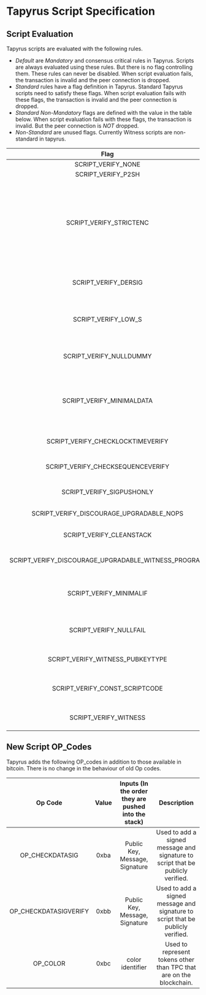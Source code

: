 Tapyrus Script Specification
============================

Script Evaluation
--------------------
Tapyrus scripts are evaluated with the following rules.

- *Default* are _Mandatory_ and consensus critical rules in Tapyrus. Scripts are always evaluated using these rules. But there is no flag controlling them. These rules can never be disabled. When script evaluation fails, the transaction is invalid and the peer connection is dropped.
- *Standard* rules have a flag definition in Tapyrus. Standard Tapyrus scripts need to satisfy these flags. When script evaluation fails with these flags, the transaction is invalid and the peer connection is dropped.
- *Standard Non-Mandatory* flags are defined with the value in the table below. When script evaluation fails with these flags, the transaction is invalid. But the peer connection is _NOT_ dropped.
- *Non-Standard* are unused flags. Currently Witness scripts are non-standard in tapyrus.

| Flag | Value | Description  | Usage |
| :---: | :---: | :---: | :---: | 
|SCRIPT_VERIFY_NONE| 0 | | |
|SCRIPT_VERIFY_P2SH | - |Evaluate P2SH subscripts | Default |
|SCRIPT_VERIFY_STRICTENC | - |Passing a non-strict-DER signature or one with undefined hashtype to a checksig/checkdatasig operation causes script failure. Evaluating a pubkey that is not (0x04 + 64 bytes) or (0x02 or 0x03 + 32 bytes) by checksig/checkdatasig causes script failure. | Default |
|SCRIPT_VERIFY_DERSIG | - |Passing a non-strict-DER signature to a checksig operation causes script failure| Default|
|SCRIPT_VERIFY_LOW_S | - |Passing a non-strict-DER signature or one with S > order/2 to a checksig operation causes script failure | Default|
|SCRIPT_VERIFY_NULLDUMMY | - |Verify dummy stack item consumed by CHECKMULTISIG is of zero-length| Default|
|SCRIPT_VERIFY_MINIMALDATA | - |Require minimal encodings for all push operations. Whenever a stack element is interpreted as a number, it must be of minimal length  | Default |
|SCRIPT_VERIFY_CHECKLOCKTIMEVERIFY | - |Verify CHECKLOCKTIMEVERIFY. BIP65| Default |
|SCRIPT_VERIFY_CHECKSEQUENCEVERIFY | - |Support CHECKSEQUENCEVERIFY . BIP112 | Default |
|SCRIPT_VERIFY_SIGPUSHONLY | (1U << 0) |Using a non-push operator in the scriptSig causes script failure | Standard Non-Mandatory |
|SCRIPT_VERIFY_DISCOURAGE_UPGRADABLE_NOPS | (1U << 1) |Discourage use of NOPs reserved for upgrades | Standard |
|SCRIPT_VERIFY_CLEANSTACK | (1U << 2)|Require that only a single stack element remains after evaluation | Standard |
|SCRIPT_VERIFY_DISCOURAGE_UPGRADABLE_WITNESS_PROGRAM | (1U << 12)|Making v1-v16 witness program non-standard| Standard |
|SCRIPT_VERIFY_MINIMALIF | (1U << 13)|Segwit script only: Require the argument of OP_IF/NOTIF to be exactly 0x01 or empty vector| Standard |
|SCRIPT_VERIFY_NULLFAIL | (1U << 14)|Signature(s) must be empty vector if a CHECK(MULTI)SIG operation failed| Standard |
|SCRIPT_VERIFY_WITNESS_PUBKEYTYPE | (1U << 15)|Public keys in segregated witness scripts must be compressed| Standard |
|SCRIPT_VERIFY_CONST_SCRIPTCODE | (1U << 16)|Making OP_CODESEPARATOR and FindAndDelete fail any non-segwit scripts| Standard |
|SCRIPT_VERIFY_WITNESS | (1U << 11)|Support segregated witness| Non-Standard |

New Script OP_Codes
--------------------
Tapyrus adds the following OP_codes in addition to those available in bitcoin. There is no change in the behaviour of old Op codes.

| Op Code | Value | Inputs (In the order they are pushed into the stack) | Description  |
| :---: | :---: | :---: | :---: |
|OP_CHECKDATASIG| 0xba |  Public Key, Message, Signature | Used to add a signed message and signature to script that be publicly verified.|
|OP_CHECKDATASIGVERIFY| 0xbb | Public Key, Message, Signature | Used to add a signed message and signature to script that be publicly verified.|
|OP_COLOR| 0xbc | color identifier | Used to represent tokens other than TPC that are on the blockchain.|